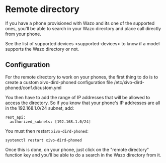 # Remote directory

If you have a phone provisioned with Wazo and its one of the supported
ones, you'll be able to search in your Wazo directory and place call
directly from your phone.

See the list of <span data-role="ref">supported devices
\<supported-devices\></span> to know if a model supports the Wazo
directory or not.

## Configuration

For the remote directory to work on your phones, the first thing to do
is to create a custom xivo-dird-phoned configuration file
<span data-role="file">/etc/xivo-dird-phoned/conf.d/custom.yml</span>

You then have to add the range of IP addresses that will be allowed to
access the directory. So if you know that your phone's IP addresses are
all in the 192.168.1.0/24 subnet, add:

    rest_api:
      authorized_subnets: [192.168.1.0/24]

You must then restart `xivo-dird-phoned`:

    systemctl restart xivo-dird-phoned

Once this is done, on your phone, just click on the "remote directory"
function key and you'll be able to do a search in the Wazo directory
from it.
